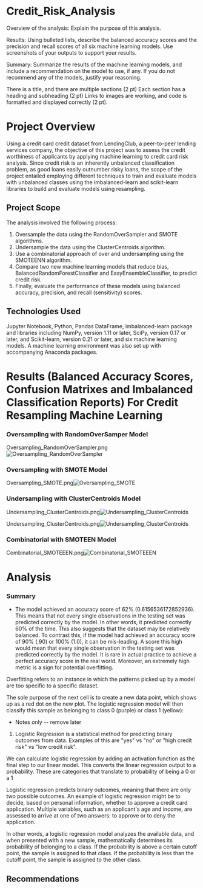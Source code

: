 # Credit_Risk_Analysis

Overview of the analysis: Explain the purpose of this analysis.

Results: Using bulleted lists, describe the balanced accuracy scores and the precision and recall scores of all six machine learning models. Use screenshots of your outputs to support your results.

Summary: Summarize the results of the machine learning models, and include a recommendation on the model to use, if any. If you do not recommend any of the models, justify your reasoning.

There is a title, and there are multiple sections (2 pt)
Each section has a heading and subheading (2 pt)
Links to images are working, and code is formatted and displayed correctly (2 pt).

# Project Overview
Using a credit card credit dataset from LendingClub, a peer-to-peer lending services company, the objective of this project was to assess the credit worthiness of applicants by applying machine learning to credit card risk analysis. Since credit risk is an inherently unbalanced classification problem, as good loans easily outnumber risky loans, the scope of the project entailed employing different techniques to train and evaluate models with unbalanced classes using the imbalanced-learn and scikit-learn libraries to build and evaluate models using resampling.

## Project Scope
The analysis involved the following process:

1) Oversample the data using the RandomOverSampler and SMOTE algorithms.
2) Undersample the data using the ClusterCentroids algorithm.
3) Use a combinatorial approach of over and undersampling using the SMOTEENN algorithm.
4) Compare two new machine learning models that reduce bias, BalancedRandomForestClassifier and EasyEnsembleClassifier, to predict credit risk.
5) Finally, evaluate the performance of these models using balanced accuracy, precision, and recall (sensitivity) scores.

## Technologies Used
Jupyter Notebook, Python, Pandas DataFrame, imbalanced-learn package and libraries including NumPy, version 1.11 or later, SciPy, version 0.17 or later, and Scikit-learn, version 0.21 or later, and six machine learning models. A machine learning environment was also set up with accompanying Anaconda packages.


# Results (Balanced Accuracy Scores, Confusion Matrixes and Imbalanced Classification Reports) For Credit Resampling Machine Learning

### Oversampling with RandomOverSamper Model

Oversampling_RandomOverSampler.png![Oversampling_RandomOverSampler](https://user-images.githubusercontent.com/80140082/124972911-bf975880-dfdf-11eb-81af-edd90318471d.png)

### Oversampling with SMOTE Model

Oversampling_SMOTE.png![Oversampling_SMOTE](https://user-images.githubusercontent.com/80140082/124973262-287ed080-dfe0-11eb-92d3-25903ea4cb92.png)

### Undersampling with ClusterCentroids Model

Undersampling_ClusterCentroids.png![Undersampling_ClusterCentroids](https://user-images.githubusercontent.com/80140082/124973460-6845b800-dfe0-11eb-8c0c-9da80160e8eb.png)


Undersampling_ClusterCentroids.png![Undersampling_ClusterCentroids](https://user-images.githubusercontent.com/80140082/124975171-95936580-dfe2-11eb-89d0-c2936723a490.png)

### Combinatorial with SMOTEEN Model

Combinatorial_SMOTEEEN.png![Combinatorial_SMOTEEEN](https://user-images.githubusercontent.com/80140082/124973588-99be8380-dfe0-11eb-9440-21b94aa4b58e.png)


# Analysis 

### Summary
* The model achieved an accuracy score of 62% (0.6156536172852936). This means that not every single observations in the testing set was predicted correctly by the model. In other words, it predicted correctly 60% of the time. This also suggests that the dataset may be relatively balanced. To contrast this, if the model had achieved an accuracy score of 90% (.90) or 100% (1.0), it can be mis-leading. A score this high would mean that every single observation in the testing set was predicted correctly by the model. It is rare in actual practice to achieve a perfect accuracy score in the real world.  Moreover, an extremely high metric is a sign for potential overfitting. 




Overfitting refers to an instance in which the patterns picked up by a model are too specific to a specific dataset. 

The sole purpose of the next cell is to create a new data point, which shows up as a red dot on the new plot. The logistic regression model will then classify this sample as belonging to class 0 (purple) or class 1 (yellow):


- Notes only -- remove later
1. Logistic Regression is a statistical method for predicting binary outcomes from data.
Examples of this are "yes" vs "no" or "high credit risk" vs "low credit risk".

We can calculate logistic regression by adding an activation function as the final step to our linear model. This converts the linear regression output to a probability. These are categories that translate to probability of being a 0 or a 1

Logistic regression predicts binary outcomes, meaning that there are only two possible outcomes. An example of logistic regression might be to decide, based on personal information, whether to approve a credit card application. Multiple variables, such as an applicant's age and income, are assessed to arrive at one of two answers: to approve or to deny the application.

In other words, a logistic regression model analyzes the available data, and when presented with a new sample, mathematically determines its probability of belonging to a class. If the probability is above a certain cutoff point, the sample is assigned to that class. If the probability is less than the cutoff point, the sample is assigned to the other class.
## Recommendations
